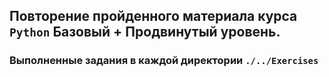 ## Повторение пройденного материала курса `Python` Базовый + Продвинутый уровень. 
### Выполненные задания в каждой директории `./../Exercises`